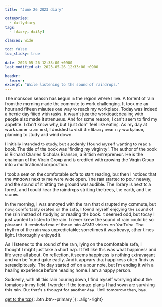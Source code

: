 ```yaml
---
title: "June 26 2023 diary"

categories:
  - dailydiary
tags:
  - [diary, daily]

classes: wide

toc: false
toc_sticky: true

date: 2023-05-26 12:33:00 +0900
last_modified_at: 2023-05-26 12:33:00 +0900

header:
  teaser:
excerpt: "While listening to the sound of raindrops."
---
```

The monsoon season has begun in the region where I live. A torrent of rain from the morning made the commute to work challenging. It took me an hour and fifteen minutes one way to reach my workplace. Today was indeed a hectic day filled with tasks. It wasn't just the workload; dealing with people also made it strenuous. And for some reason, I can't seem to find my appetite. I don't know why, but I just don't feel like eating. As my day at work came to an end, I decided to visit the library near my workplace, planning to study and wind down.

I initially intended to study, but suddenly I found myself wanting to read a book. The title of the book was 'finding my virginity'. The author of the book is Richard Charles Nicholas Branson, a British entrepreneur. He is the chairman of the Virgin Group and is credited with growing the Virgin Group into a multinational corporation.

I took a seat on the comfortable sofa to start reading, but then I noticed that the windows next to me were wide open. The rain started to pour heavily, and the sound of it hitting the ground was audible. The library is next to a forest, and I could hear the raindrops striking the trees, the earth, and the stones.

In the morning, I was annoyed with the rain that disrupted my commute, but now, comfortably seated on the sofa, I found myself enjoying the sound of the rain instead of studying or reading the book. It seemed odd, but today I just wanted to listen to the rain. I never knew the sound of rain could be so pleasant. It reminded me of those rain ASMR videos on YouTube. The rhythm of the rain was unpredictable; sometimes it was heavy, other times light. I thoroughly enjoyed it.

As I listened to the sound of the rain, lying on the comfortable sofa, I thought I might just take a short nap. It felt like this was what happiness and life were all about. On reflection, it seems happiness is nothing extravagant and can be found quite easily. And it appears that happiness often finds us serendipitously. The day started off on a sour note, but I'm ending it with a healing experience before heading home. I am a happy person.

Suddenly, with all this rain pouring down, I find myself worrying about the tomatoes in my field. I wonder if the tomato plants I had sown are surviving this rain. But that's a thought for another day. Until tomorrow then, bye.

[get to the top](#){: .btn .btn--primary }{: .align-right}
